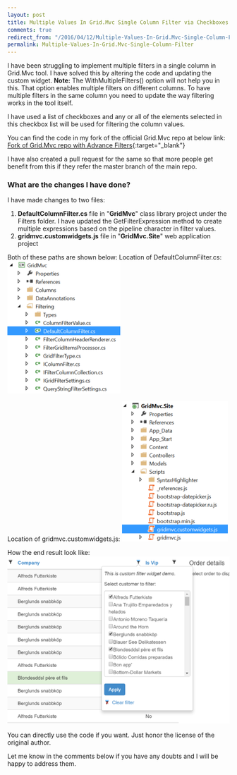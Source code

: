 ```yaml
---
layout: post
title: Multiple Values In Grid.Mvc Single Column Filter via Checkboxes with Code Sample
comments: true
redirect_from: "/2016/04/12/Multiple-Values-In-Grid.Mvc-Single-Column-Filter/"
permalink: Multiple-Values-In-Grid.Mvc-Single-Column-Filter
---
```


I have been struggling to implement multiple filters in a single column in Grid.Mvc tool. I have solved this by altering the code and updating the custom widget.
**Note:** The WithMultipleFilters() option will not help you in this. That option enables multiple filters on different columns. To have multiple filters in the same column you need to update the way filtering works in the tool itself.

I have used a list of checkboxes and any or all of the elements selected in this checkbox list will be used for filtering the column values.

You can find the code in my fork of the official Grid.Mvc repo at below link:
[Fork of Grid.Mvc repo with Advance Filters](https://github.com/HarvestingClouds/Grid.Mvc){:target="_blank"}

I have also created a pull request for the same so that more people get benefit from this if they refer the master branch of the main repo.

### What are the changes I have done?
I have made changes to two files:

 1. **DefaultColumnFilter.cs** file in "**GridMvc**" class library project under the Filters folder. I have updated the GetFilterExpression method to create multiple expressions based on the pipeline character in filter values.
 2. **gridmvc.customwidgets.js** file in "**GridMvc.Site**" web application project

Both of these paths are shown below:
Location of DefaultColumnFilter.cs:
![DefaultColumnFilter.cs](/assets/Grid.Mvc/CSFile.png "DefaultColumnFilter.cs")

Location of gridmvc.customwidgets.js:
![gridmvc.customwidgets.js](/assets/Grid.Mvc/JSFile.png "gridmvc.customwidgets.js")

How the end result look like:
![Checkbox Filtering](/assets/Grid.Mvc/EndResult.png "Checkbox Filtering")

You can directly use the code if you want. Just honor the license of the original author.

Let me know in the comments below if you have any doubts and I will be happy to address them.
